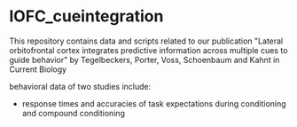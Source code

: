 # lOFC_cueintegration

This repository contains data and scripts related to our publication "Lateral orbitofrontal cortex integrates predictive information across multiple cues to guide behavior" by Tegelbeckers, Porter, Voss, Schoenbaum and Kahnt in Current Biology

behavioral data of two studies include:
  - response times and accuracies of task expectations during conditioning and compound conditioning
